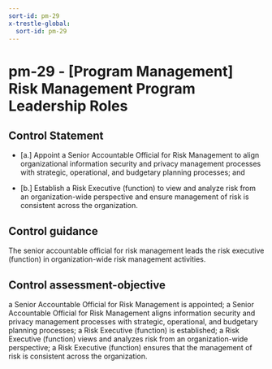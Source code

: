 ```yaml
---
sort-id: pm-29
x-trestle-global:
  sort-id: pm-29
---
```


# pm-29 - \[Program Management\] Risk Management Program Leadership Roles

## Control Statement

- \[a.\] Appoint a Senior Accountable Official for Risk Management to align organizational information security and privacy management processes with strategic, operational, and budgetary planning processes; and

- \[b.\] Establish a Risk Executive (function) to view and analyze risk from an organization-wide perspective and ensure management of risk is consistent across the organization.

## Control guidance

The senior accountable official for risk management leads the risk executive (function) in organization-wide risk management activities.

## Control assessment-objective

a Senior Accountable Official for Risk Management is appointed;
a Senior Accountable Official for Risk Management aligns information security and privacy management processes with strategic, operational, and budgetary planning processes;
a Risk Executive (function) is established;
a Risk Executive (function) views and analyzes risk from an organization-wide perspective;
a Risk Executive (function) ensures that the management of risk is consistent across the organization.
